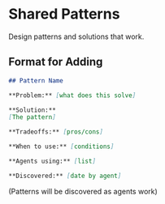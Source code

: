 # Shared Patterns

Design patterns and solutions that work.

## Format for Adding

```markdown
## Pattern Name

**Problem:** [what does this solve]

**Solution:**
[The pattern]

**Tradeoffs:** [pros/cons]

**When to use:** [conditions]

**Agents using:** [list]

**Discovered:** [date by agent]
```

(Patterns will be discovered as agents work)

